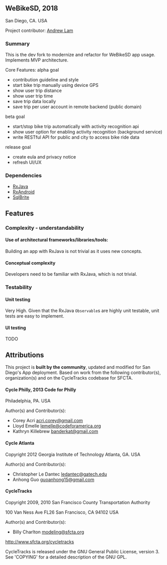 ## WeBikeSD, 2018 ##
San Diego, CA. USA

Project contributor: [Andrew Lam](https://github.com/andrewclam1991)

### Summary

This is the dev fork to modernize and refactor for WeBikeSD app usage.
Implements MVP architecture. 

Core Features: 
alpha goal
- contribution guideline and style
- start bike trip manually using device GPS
- show user trip distance 
- show user trip time
- save trip data locally 
- save trip per user account in remote backend (public domain)

beta goal
- start/stop bike trip automatically with activity recognition api
- show user option for enabling activity recognition (background service)
- write RESTful API for public and city to access bike ride data

release goal
- create eula and privacy notice
- refresh UI/UX


### Dependencies

* [RxJava](https://github.com/ReactiveX/RxJava)
* [RxAndroid](https://github.com/ReactiveX/RxAndroid)
* [SqlBrite](https://github.com/square/sqlbrite)

## Features

### Complexity - understandability

#### Use of architectural frameworks/libraries/tools:

Building an app with RxJava is not trivial as it uses new concepts.

#### Conceptual complexity

Developers need to be familiar with RxJava, which is not trivial.

### Testability

#### Unit testing

Very High. Given that the RxJava ``Observable``s are highly unit testable, unit tests are easy to 
implement.

#### UI testing

TODO

## Attributions
This project is **built by the community**, updated and modified for San Diego's App deployment. 
Based on work from the following contributor(s), organization(s) and on the CycleTracks codebase 
for SFCTA.

#### Cycle Philly, 2013 Code for Philly #### 
Philadelphia, PA. USA

Author(s) and Contributor(s): 
 * Corey Acri <acri.corey@gmail.com>
 * Lloyd Emelle <lemelle@codeforamerica.org>
 * Kathryn Killebrew <banderkat@gmail.com>

#### Cycle Atlanta ####
Copyright 2012 Georgia Institute of Technology
Atlanta, GA. USA

Author(s) and Contributor(s): 
* Christopher Le Dantec <ledantec@gatech.edu>
* Anhong Guo <guoanhong15@gmail.com>

#### CycleTracks ####
Copyright 2009, 2010 San Francisco County Transportation Authority

100 Van Ness Ave FL26
San Francisco, CA 94102 USA

Author(s) and Contributor(s): 
* Billy Charlton <modeling@sfcta.org>

http://www.sfcta.org/cycletracks

CycleTracks is released under the GNU General Public License, version 3.
See 'COPYING' for a detailed description of the GNU GPL.


